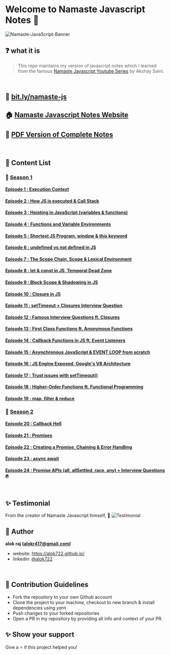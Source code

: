 # Welcome to Namaste Javascript Notes 🚀

![Namaste-JavaScript-Banner](https://socialify.git.ci/alok722/namaste-javascript-notes/image?description=1&font=Raleway&forks=1&logo=https://www.tutorialrepublic.com/lib/images/javascript-illustration.png&owner=1&stargazers=1&theme=Dark)

## ❓ what it is

> This repo maintains my version of javascript notes which I learned from the famous [Namaste Javascript Youtube Series](https://www.youtube.com/watch?v=pN6jk0uUrD8&list=PLlasXeu85E9cQ32gLCvAvr9vNaUccPVNP&index=1&ab_channel=AkshaySaini) by Akshay Saini.

<br>

## 🔗 [bit.ly/namaste-js](https://bit.ly/namaste-js)

## 🏠 [Namaste Javascript Notes Website](https://alok722.github.io/namaste-javascript-notes/dist/lectures.html)

## 🚀 [PDF Version of Complete Notes](./dist/namaste-javascript-notes.pdf)

<br>

## 📝 Content List

### 📌 <ins>Season 1<ins>

#### [Episode 1 : Execution Context](./notes/season-1/lecture-1.md)

#### [Episode 2 : How JS is executed & Call Stack](./notes/season-1/lecture-2.md)

#### [Episode 3 : Hoisting in JavaScript (variables & functions)](./notes/season-1/lecture-3.md)

#### [Episode 4 : Functions and Variable Environments](./notes/season-1/lecture-4.md)

#### [Episode 5 : Shortest JS Program, window & this keyword](./notes/season-1/lecture-5.md)

#### [Episode 6 : undefined vs not defined in JS](./notes/season-1/lecture-6.md)

#### [Episode 7 : The Scope Chain, Scope & Lexical Environment](./notes/season-1/lecture-7.md)

#### [Episode 8 : let & const in JS, Temporal Dead Zone](./notes/season-1/lecture-8.md)

#### [Episode 9 : Block Scope & Shadowing in JS](./notes/season-1/lecture-9.md)

#### [Episode 10 : Closure in JS](./notes/season-1/lecture-10.md)

#### [Episode 11 : setTimeout + Closures Interview Question](./notes/season-1/lecture-11.md)

#### [Episode 12 : Famous Interview Questions ft. Closures](./notes/season-1/lecture-12.md)

#### [Episode 13 : First Class Functions ft. Anonymous Functions](./notes/season-1/lecture-13.md)

#### [Episode 14 : Callback Functions in JS ft. Event Listeners](./notes/season-1/lecture-14.md)

#### [Episode 15 : Asynchronous JavaScript & EVENT LOOP from scratch](./notes/season-1/lecture-15.md)

#### [Episode 16 : JS Engine Exposed, Google's V8 Architecture](./notes/season-1/lecture-16.md)

#### [Episode 17 : Trust issues with setTimeout()](./notes/season-1/lecture-17.md)

#### [Episode 18 : Higher-Order Functions ft. Functional Programming](./notes/season-1/lecture-18.md)

#### [Episode 19 : map, filter & reduce](./notes/season-1/lecture-19.md)

### 📌 <ins>Season 2<ins>

#### [Episode 20 : Callback Hell](./notes/season-2/lecture-1.md)

#### [Episode 21 : Promises](./notes/season-2/lecture-2.md)

#### [Episode 22 : Creating a Promise, Chaining & Error Handling](./notes/season-2/lecture-3.md)

#### [Episode 23 : async await](./notes/season-2/lecture-4.md)

#### [Episode 24 : Promise APIs (all, allSettled, race, any) + Interview Questions 🔥](./notes/season-2/lecture-5.md)

<br>

## ✨ Testimonial

From the creator of Namaste Javascript himself, 🙌
![Testimonial](./assets/testimonial.png)

## 👤 Author

**alok raj (alokr417@gmail.com)**

- website: https://alok722.github.io/
- linkedin: [@alok722](https://linkedin.com/in/alok722)

<br>

## 🤝 Contribution Guidelines

- Fork the repository to your own Github account
- Clone the project to your machine, checkout to new branch & install dependencies using _yarn_
- Push changes to your forked repositories
- Open a PR in my repository by providing all info and context of your PR.

## ✨ Show your support

Give a ⭐️ if this project helped you!
